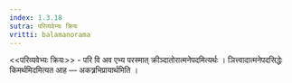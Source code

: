 ```yaml
---
index: 1.3.18
sutra: परिव्यवेभ्यः क्रियः
vritti: balamanorama
---
```


<<परिव्यवेभ्यः क्रियः>> - परि वि अव एभ्य परस्मात् क्रीञ्दातोरात्मनेपदमित्यर्थः । ञित्त्वादात्मनेपदसिद्धेः किमर्थमिदमित्यत आह —  अकत्र्रभिप्रायार्थमिति । 
